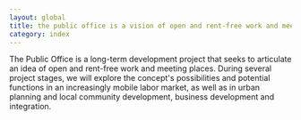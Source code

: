 ```yaml
---
layout: global
title: the public office is a vision of open and rent-free work and meeting places
category: index
---
```


The Public Office is a long-term development project that seeks to articulate an idea of open and rent-free work and meeting places. During several project stages, we will explore the concept's possibilities and potential functions in an increasingly mobile labor market, as well as in urban planning and local community development, business development and integration.